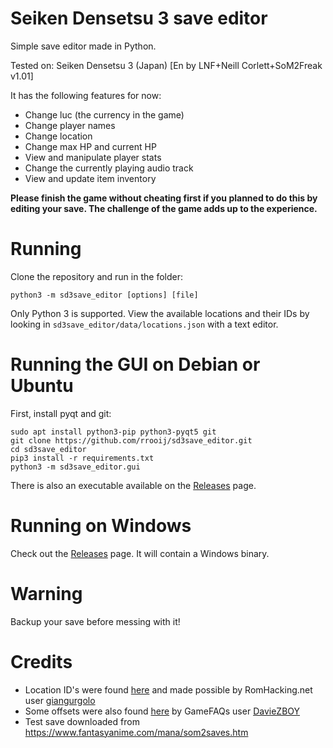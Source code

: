 # Seiken Densetsu 3 save editor

Simple save editor made in Python.

Tested on: Seiken Densetsu 3 (Japan) [En by LNF+Neill Corlett+SoM2Freak v1.01]

It has the following features for now:

* Change luc (the currency in the game)
* Change player names
* Change location
* Change max HP and current HP
* View and manipulate player stats
* Change the currently playing audio track
* View and update item inventory

**Please finish the game without cheating first if you planned
  to do this by editing your save.
  The challenge of the game adds up to the experience.**

# Running

Clone the repository and run in the folder:

`python3 -m sd3save_editor [options] [file]`

Only Python 3 is supported. View the available locations and their IDs by looking in `sd3save_editor/data/locations.json` with a text editor.

# Running the GUI on Debian or Ubuntu

First, install pyqt and git:

```
sudo apt install python3-pip python3-pyqt5 git
git clone https://github.com/rrooij/sd3save_editor.git
cd sd3save_editor
pip3 install -r requirements.txt
python3 -m sd3save_editor.gui
```

There is also an executable available on the [Releases](https://github.com/rrooij/sd3save_editor/releases) page.

# Running on Windows

Check out the [Releases](https://github.com/rrooij/sd3save_editor/releases) page. It will contain a Windows
binary.

# Warning

Backup your save before messing with it!

# Credits

* Location ID's were found [here](https://www.romhacking.net/documents/662/) and made possible by RomHacking.net user [giangurgolo](https://www.romhacking.net/community/801/)
* Some offsets were also found [here](https://www.gamefaqs.com/snes/588648-seiken-densetsu-3/faqs/9788) 
  by GameFAQs user [DavieZBOY](https://www.gamefaqs.com/community/DavieZBOY)
* Test save downloaded from https://www.fantasyanime.com/mana/som2saves.htm
